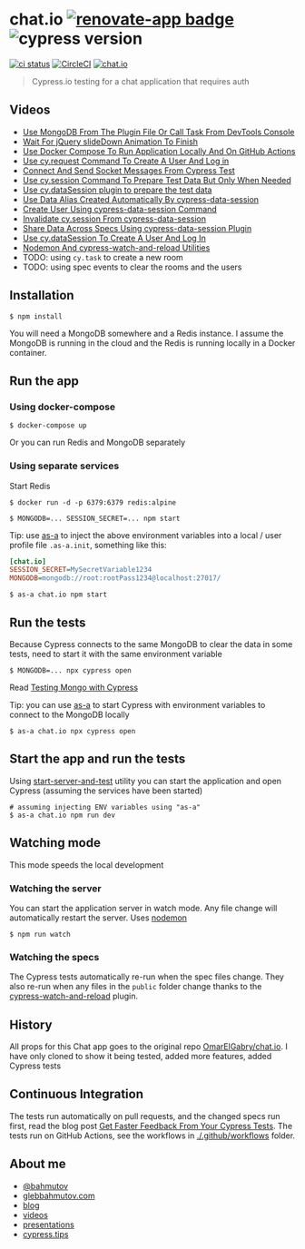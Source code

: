 # chat.io [![renovate-app badge][renovate-badge]][renovate-app] ![cypress version](https://img.shields.io/badge/cypress-8.5.0-brightgreen)
[![ci status][ci image]][ci url] [![CircleCI](https://circleci.com/gh/bahmutov/chat.io/tree/main.svg?style=svg)](https://circleci.com/gh/bahmutov/chat.io/tree/main) [![chat.io](https://img.shields.io/endpoint?url=https://dashboard.cypress.io/badge/detailed/f1j79r/main&style=flat&logo=cypress)](https://dashboard.cypress.io/projects/f1j79r/runs)
> Cypress.io testing for a chat application that requires auth

## Videos

- [Use MongoDB From The Plugin File Or Call Task From DevTools Console](https://youtu.be/h-pXOjgZG24)
- [Wait For jQuery slideDown Animation To Finish](https://youtu.be/vsH2SESJuik)
- [Use Docker Compose To Run Application Locally And On GitHub Actions](https://youtu.be/QiaphZibZsE)
- [Use cy.request Command To Create A User And Log in](https://youtu.be/EKq7RC_uNsA)
- [Connect And Send Socket Messages From Cypress Test](https://youtu.be/Wk4l8p9JQNA)
- [Use cy.session Command To Prepare Test Data But Only When Needed](https://youtu.be/1SOn8NbZF4o)
- [Use cy.dataSession plugin to prepare the test data](https://youtu.be/As5yqkoZOx8)
- [Use Data Alias Created Automatically By cypress-data-session](https://youtu.be/VQtjDGCuRzI)
- [Create User Using cypress-data-session Command](https://youtu.be/P-sb5OHSNsM)
- [Invalidate cy.session From cypress-data-session](https://youtu.be/SyDz6l_EFoc)
- [Share Data Across Specs Using cypress-data-session Plugin](https://youtu.be/ws4TitQJ7fQ)
- [Use cy.dataSession To Create A User And Log In](https://youtu.be/PTlcRBgFJaM)
- [Nodemon And cypress-watch-and-reload Utilities](https://youtu.be/fy4qYGK690Q)
- TODO: using `cy.task` to create a new room
- TODO: using spec events to clear the rooms and the users

## Installation

```shell
$ npm install
```

You will need a MongoDB somewhere and a Redis instance. I assume the MongoDB is running in the cloud and the Redis is running locally in a Docker container.

## Run the app

### Using docker-compose

```shell
$ docker-compose up
```

Or you can run Redis and MongoDB separately

### Using separate services

Start Redis

```shell
$ docker run -d -p 6379:6379 redis:alpine
```

```shell
$ MONGODB=... SESSION_SECRET=... npm start
```

Tip: use [as-a](https://github.com/bahmutov/as-a) to inject the above environment variables into a local / user profile file `.as-a.init`, something like this:

```ini
[chat.io]
SESSION_SECRET=MySecretVariable1234
MONGODB=mongodb://root:rootPass1234@localhost:27017/
```

```shell
$ as-a chat.io npm start
```

## Run the tests

Because Cypress connects to the same MongoDB to clear the data in some tests, need to start it with the same environment variable

```shell
$ MONGODB=... npx cypress open
```

Read [Testing Mongo with Cypress](https://glebbahmutov.com/blog/testing-mongo-with-cypress/)

Tip: you can use [as-a](https://github.com/bahmutov/as-a) to start Cypress with environment variables to connect to the MongoDB locally

```shell
$ as-a chat.io npx cypress open
```

## Start the app and run the tests

Using [start-server-and-test](https://github.com/bahmutov/start-server-and-test) utility you can start the application and open Cypress (assuming the services have been started)

```shell
# assuming injecting ENV variables using "as-a"
$ as-a chat.io npm run dev
```

## Watching mode

This mode speeds the local development

### Watching the server

You can start the application server in watch mode. Any file change will automatically restart the server. Uses [nodemon](https://github.com/remy/nodemon)

```shell
$ npm run watch
```

### Watching the specs

The Cypress tests automatically re-run when the spec files change. They also re-run when any files in the `public` folder change thanks to the [cypress-watch-and-reload](https://github.com/bahmutov/cypress-watch-and-reload) plugin.

## History

All props for this Chat app goes to the original repo [OmarElGabry/chat.io](https://github.com/OmarElGabry/chat.io). I have only cloned to show it being tested, added more features, added Cypress tests

## Continuous Integration

The tests run automatically on pull requests, and the changed specs run first, read the blog post [Get Faster Feedback From Your Cypress Tests](https://glebbahmutov.com/blog/faster-ci-feedback/). The tests run on GitHub Actions, see the workflows in [./.github/workflows](./.github/workflows) folder.

## About me

- [@bahmutov](https://twitter.com/bahmutov)
- [glebbahmutov.com](https://glebbahmutov.com)
- [blog](https://glebbahmutov.com/blog)
- [videos](https://www.youtube.com/glebbahmutov)
- [presentations](https://slides.com/bahmutov)
- [cypress.tips](https://cypress.tips)

[ci image]: https://github.com/bahmutov/chat.io/workflows/ci/badge.svg?branch=main
[ci url]: https://github.com/bahmutov/chat.io/actions
[renovate-badge]: https://img.shields.io/badge/renovate-app-blue.svg
[renovate-app]: https://renovateapp.com/
